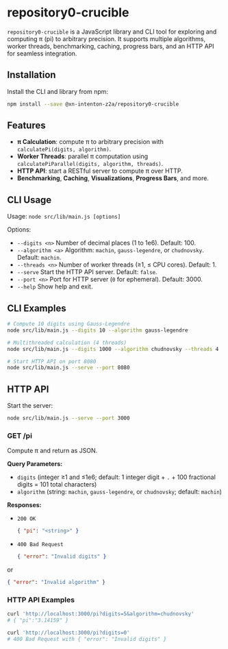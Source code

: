 # repository0-crucible

`repository0-crucible` is a JavaScript library and CLI tool for exploring and computing π (pi) to arbitrary precision. It supports multiple algorithms, worker threads, benchmarking, caching, progress bars, and an HTTP API for seamless integration.

## Installation

Install the CLI and library from npm:

```bash
npm install --save @xn-intenton-z2a/repository0-crucible
```

## Features

- **π Calculation**: compute π to arbitrary precision with `calculatePi(digits, algorithm)`.
- **Worker Threads**: parallel π computation using `calculatePiParallel(digits, algorithm, threads)`.
- **HTTP API**: start a RESTful server to compute π over HTTP.
- **Benchmarking**, **Caching**, **Visualizations**, **Progress Bars**, and more.

## CLI Usage

Usage: `node src/lib/main.js [options]`

Options:
- `--digits <n>`           Number of decimal places (1 to 1e6). Default: 100.
- `--algorithm <a>`        Algorithm: `machin`, `gauss-legendre`, or `chudnovsky`. Default: `machin`.
- `--threads <n>`          Number of worker threads (≥1, ≤ CPU cores). Default: 1.
- `--serve`                Start the HTTP API server. Default: `false`.
- `--port <n>`             Port for HTTP server (`0` for ephemeral). Default: 3000.
- `--help`                 Show help and exit.

## CLI Examples

```bash
# Compute 10 digits using Gauss-Legendre
node src/lib/main.js --digits 10 --algorithm gauss-legendre

# Multithreaded calculation (4 threads)
node src/lib/main.js --digits 1000 --algorithm chudnovsky --threads 4

# Start HTTP API on port 8080
node src/lib/main.js --serve --port 8080
```

## HTTP API

Start the server:

```bash
node src/lib/main.js --serve --port 3000
```

### GET /pi

Compute π and return as JSON.

**Query Parameters:**
- `digits` (integer ≥1 and ≤1e6; default: 1 integer digit + `.` + 100 fractional digits = 101 total characters)
- `algorithm` (string: `machin`, `gauss-legendre`, or `chudnovsky`; default: `machin`)

**Responses:**
- `200 OK`  
  ```json
  { "pi": "<string>" }
  ```
- `400 Bad Request`  
  ```json
  { "error": "Invalid digits" }
  ```  
or  
  ```json
  { "error": "Invalid algorithm" }
  ```

### HTTP API Examples

```bash
curl 'http://localhost:3000/pi?digits=5&algorithm=chudnovsky'
# { "pi":"3.14159" }

curl 'http://localhost:3000/pi?digits=0'
# 400 Bad Request with { "error": "Invalid digits" }
```